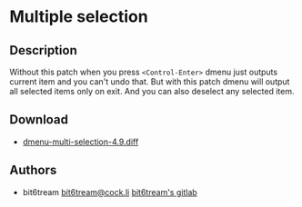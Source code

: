 Multiple selection
==================

Description
-----------
Without this patch when you press `<Control-Enter>` dmenu just outputs current item and you can't undo that.
But with this patch dmenu will output all selected items only on exit. And you can also deselect any selected item.

Download
--------
* [dmenu-multi-selection-4.9.diff](dmenu-multi-selection-4.9.diff)

Authors
-------
* bit6tream <bit6tream@cock.li> [bit6tream's gitlab](https://gitlab.com/bit9tream)
